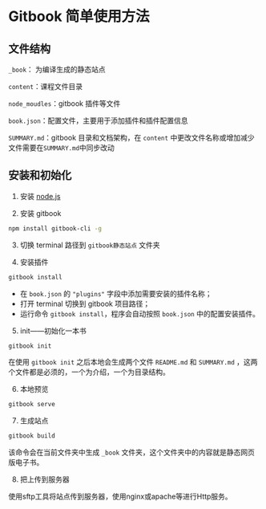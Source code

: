 # Gitbook 简单使用方法

## 文件结构

`_book`： 为编译生成的静态站点

`content`：课程文件目录

`node_moudles`：gitbook 插件等文件

`book.json`：配置文件，主要用于添加插件和插件配置信息

`SUMMARY.md`：gitbook 目录和文档架构，在 `content` 中更改文件名称或增加减少文件需要在`SUMMARY.md`中同步改动

## 安装和初始化

1. 安装 [node.js](<https://nodejs.org/en/>)

2. 安装 gitbook

```bash
npm install gitbook-cli -g
```

3. 切换 terminal 路径到 `gitbook静态站点` 文件夹

4. 安装插件

```bash
gitbook install
```

- 在 `book.json` 的 `"plugins"` 字段中添加需要安装的插件名称；
- 打开 terminal 切换到 gitbook 项目路径；
- 运行命令 `gitbook install`，程序会自动按照 `book.json` 中的配置安装插件。

5. init——初始化一本书

```bash
gitbook init
```

在使用 `gitbook init` 之后本地会生成两个文件 `README.md` 和 `SUMMARY.md` ，这两个文件都是必须的，一个为介绍，一个为目录结构。

6. 本地预览

```bash
gitbook serve
```

7. 生成站点

```bash
gitbook build
```

该命令会在当前文件夹中生成 `_book` 文件夹，这个文件夹中的内容就是静态网页版电子书。

8. 把上传到服务器

使用sftp工具将站点传到服务器，使用nginx或apache等进行Http服务。
